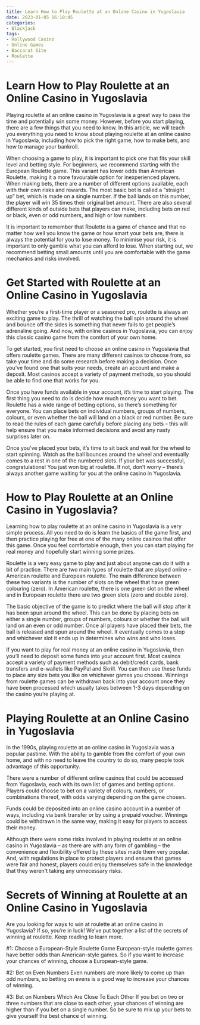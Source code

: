 ```yaml
---
title: Learn How to Play Roulette at an Online Casino in Yugoslavia 
date: 2023-01-05 16:10:45
categories:
- Blackjack
tags:
- Hollywood Casino
- Online Games
- Baccarat Site
- Roulette
---
```



#  Learn How to Play Roulette at an Online Casino in Yugoslavia 

Playing roulette at an online casino in Yugoslavia is a great way to pass the time and potentially win some money. However, before you start playing, there are a few things that you need to know. In this article, we will teach you everything you need to know about playing roulette at an online casino in Yugoslavia, including how to pick the right game, how to make bets, and how to manage your bankroll.

When choosing a game to play, it is important to pick one that fits your skill level and betting style. For beginners, we recommend starting with the European Roulette game. This variant has lower odds than American Roulette, making it a more favourable option for inexperienced players. When making bets, there are a number of different options available, each with their own risks and rewards. The most basic bet is called a “straight up” bet, which is made on a single number. If the ball lands on this number, the player will win 35 times their original bet amount. There are also several different kinds of outside bets that players can make, including bets on red or black, even or odd numbers, and high or low numbers.

It is important to remember that Roulette is a game of chance and that no matter how well you know the game or how smart your bets are, there is always the potential for you to lose money. To minimise your risk, it is important to only gamble what you can afford to lose. When starting out, we recommend betting small amounts until you are comfortable with the game mechanics and risks involved.

#  Get Started with Roulette at an Online Casino in Yugoslavia 

Whether you’re a first-time player or a seasoned pro, roulette is always an exciting game to play. The thrill of watching the ball spin around the wheel and bounce off the sides is something that never fails to get people’s adrenaline going. And now, with online casinos in Yugoslavia, you can enjoy this classic casino game from the comfort of your own home.

To get started, you first need to choose an online casino in Yugoslavia that offers roulette games. There are many different casinos to choose from, so take your time and do some research before making a decision. Once you’ve found one that suits your needs, create an account and make a deposit. Most casinos accept a variety of payment methods, so you should be able to find one that works for you.

Once you have funds available in your account, it’s time to start playing. The first thing you need to do is decide how much money you want to bet. Roulette has a wide range of betting options, so there’s something for everyone. You can place bets on individual numbers, groups of numbers, colours, or even whether the ball will land on a black or red number. Be sure to read the rules of each game carefully before placing any bets – this will help ensure that you make informed decisions and avoid any nasty surprises later on.

Once you’ve placed your bets, it’s time to sit back and wait for the wheel to start spinning. Watch as the ball bounces around the wheel and eventually comes to a rest in one of the numbered slots. If your bet was successful, congratulations! You just won big at roulette. If not, don’t worry – there’s always another game waiting for you at the online casino in Yugoslavia.

#  How to Play Roulette at an Online Casino in Yugoslavia? 

Learning how to play roulette at an online casino in Yugoslavia is a very simple process. All you need to do is learn the basics of the game first, and then practice playing for free at one of the many online casinos that offer this game. Once you feel comfortable enough, then you can start playing for real money and hopefully start winning some prizes.

Roulette is a very easy game to play and just about anyone can do it with a bit of practice. There are two main types of roulette that are played online – American roulette and European roulette. The main difference between these two variants is the number of slots on the wheel that have green colouring (zero). In American roulette, there is one green slot on the wheel and in European roulette there are two green slots (zero and double zero).

The basic objective of the game is to predict where the ball will stop after it has been spun around the wheel. This can be done by placing bets on either a single number, groups of numbers, colours or whether the ball will land on an even or odd number. Once all players have placed their bets, the ball is released and spun around the wheel. It eventually comes to a stop and whichever slot it ends up in determines who wins and who loses.

If you want to play for real money at an online casino in Yugoslavia, then you’ll need to deposit some funds into your account first. Most casinos accept a variety of payment methods such as debit/credit cards, bank transfers and e-wallets like PayPal and Skrill. You can then use these funds to place any size bets you like on whichever games you choose. Winnings from roulette games can be withdrawn back into your account once they have been processed which usually takes between 1-3 days depending on the casino you’re playing at.

#  Playing Roulette at an Online Casino in Yugoslavia 

In the 1990s, playing roulette at an online casino in Yugoslavia was a popular pastime. With the ability to gamble from the comfort of your own home, and with no need to leave the country to do so, many people took advantage of this opportunity.

There were a number of different online casinos that could be accessed from Yugoslavia, each with its own list of games and betting options. Players could choose to bet on a variety of colours, numbers, or combinations thereof, with odds varying depending on the game chosen.

 Funds could be deposited into an online casino account in a number of ways, including via bank transfer or by using a prepaid voucher. Winnings could be withdrawn in the same way, making it easy for players to access their money.

Although there were some risks involved in playing roulette at an online casino in Yugoslavia – as there are with any form of gambling – the convenience and flexibility offered by these sites made them very popular. And, with regulations in place to protect players and ensure that games were fair and honest, players could enjoy themselves safe in the knowledge that they weren't taking any unnecessary risks.

#  Secrets of Winning at Roulette at an Online Casino in Yugoslavia

Are you looking for ways to win at roulette at an online casino in Yugoslavia? If so, you’re in luck! We’ve put together a list of the secrets of winning at roulette. Keep reading to learn more.

#1: Choose a European-Style Roulette Game
European-style roulette games have better odds than American-style games. So if you want to increase your chances of winning, choose a European-style game.

#2: Bet on Even Numbers
Even numbers are more likely to come up than odd numbers, so betting on evens is a good way to increase your chances of winning.

#3: Bet on Numbers Which Are Close To Each Other
If you bet on two or three numbers that are close to each other, your chances of winning are higher than if you bet on a single number. So be sure to mix up your bets to give yourself the best chance of winning.